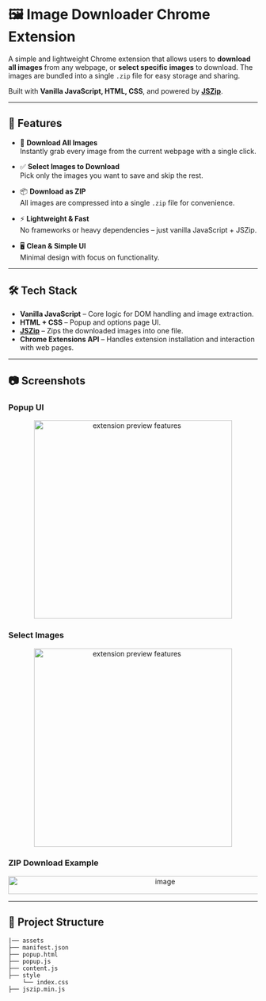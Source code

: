 # 🖼️ Image Downloader Chrome Extension

A simple and lightweight Chrome extension that allows users to **download all images** from any webpage, or **select specific images** to download. The images are bundled into a single `.zip` file for easy storage and sharing.

Built with **Vanilla JavaScript, HTML, CSS**, and powered by **[JSZip](https://stuk.github.io/jszip/)**.

---

## 🚀 Features

- 🔽 **Download All Images**  
  Instantly grab every image from the current webpage with a single click.

- ✅ **Select Images to Download**  
  Pick only the images you want to save and skip the rest.

- 📦 **Download as ZIP**  
  All images are compressed into a single `.zip` file for convenience.

- ⚡ **Lightweight & Fast**  
  No frameworks or heavy dependencies – just vanilla JavaScript + JSZip.

- 🖥️ **Clean & Simple UI**  
  Minimal design with focus on functionality.

---

## 🛠️ Tech Stack

- **Vanilla JavaScript** – Core logic for DOM handling and image extraction.
- **HTML + CSS** – Popup and options page UI.
- **[JSZip](https://stuk.github.io/jszip/)** – Zips the downloaded images into one file.
- **Chrome Extensions API** – Handles extension installation and interaction with web pages.

---

## 📷 Screenshots

### Popup UI
<p align="center">
  <img src="https://github.com/user-attachments/assets/0075fd03-7644-447e-b7de-0930f942e771" alt="extension preview features" width="400"/>
</p>


### Select Images
<p align="center">
  <img src="https://github.com/user-attachments/assets/33432296-9ed4-4fbe-9d71-e0a5ee8eb431" alt="extension preview features" width="400"/>
</p>


### ZIP Download Example
<p align="center">
 <img width="618" height="36" alt="image" src="https://github.com/user-attachments/assets/b910650c-37ed-4951-93b5-9e8724b17529" />
</p>

---

## 📂 Project Structure
```
|── assets
├── manifest.json 
├── popup.html 
├── popup.js 
├── content.js 
├── style
    └── index.css
├── jszip.min.js
